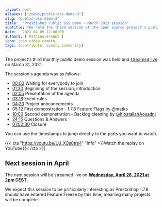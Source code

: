 ```yaml
---
layout: post
aliases: ["/news/public-oss-demo-3"]
slug: "public-oss-demo-3"
title:  "PrestaShop Public OSS Demo - March 2021 session"
subtitle: "We held the third session of the open source project's public demo"
date:   2021-04-09 12:00:00
authors: [ MathieuFerment ]
icon: icon-video-camera
tags: [contribute, event, community]
---
```


The project's third monthly public demo session was held and [streamed live](https://youtu.be/UJ_XQs8trs4) on March 31, 2021.

The session's agenda was as follows:

- [00:00](https://youtu.be/UJ_XQs8trs4) Waiting for everybody to join
- [01:30](https://youtu.be/UJ_XQs8trs4?t=90) Beginning of the session, introduction
- [02:05](https://youtu.be/UJ_XQs8trs4?t=125) Presentation of the agenda
- [03:18](https://youtu.be/UJ_XQs8trs4?t=198) Event rules
- [04:33](https://youtu.be/UJ_XQs8trs4?t=273) Project announcements
- [05:12](https://youtu.be/UJ_XQs8trs4?t=312) First demonstration - 1.7.8 Feature Flags by [@matks](https://github.com/matks)
- [10:00](https://youtu.be/UJ_XQs8trs4?t=600) Second demonstration - Backlog cleaning by [@hibatallahAouadni](https://github.com/hibatallahAouadni)
- [24:15](https://youtu.be/UJ_XQs8trs4?t=1455) Questions & Answers
- [01:02:30](https://youtu.be/UJ_XQs8trs4?t=3750) Closure

You can use the timestamps to jump directly to the parts you want to watch.

{{< cta "https://youtu.be/UJ_XQs8trs4" "info" >}}Watch the replay on YouTube{{< /cta >}}

## Next session in April

The next session will be streamed live on [**Wednesday, April 28, 2021 at 2pm CEST**](https://www.youtube.com/watch?v=VKb39T_6WHU).

We expect this session to be particularly interesting as PrestaShop 1.7.8 should have entered Feature Freeze by this time, meaning many projects will be complete.
